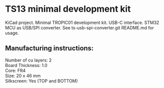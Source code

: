# TS13 minimal development kit

KiCad project.
Minimal TROPIC01 development kit. USB-C interface. STM32 MCU as USB/SPI converter.
See ts-usb-spi-converter.git README.md for usage.

## Manufacturing instructions:

  Number of cu layers: 2 \
  Board Thickness: 1.0 \
  Core: FR4 \
  Size: 20 x 46 mm \
  Silkscreen: Yes (TOP and BOTTOM)


